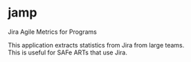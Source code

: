 # jamp
Jira Agile Metrics for Programs

This application extracts statistics from Jira from large teams.  
This is useful for SAFe ARTs that use Jira.

